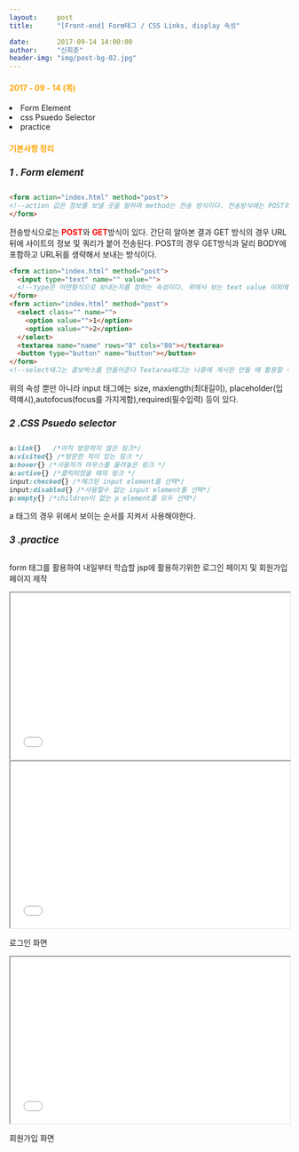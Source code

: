 ```yaml
---
layout:     post
title:      "[Front-end] Form태그 / CSS Links, display 속성"

date:       2017-09-14 14:00:00
author:     "신희준"
header-img: "img/post-bg-02.jpg"
---
```


<H4 style ="font-weight:bold; color : orange">2017 - 09 - 14 (목)</H4>
<li>Form Element</li>
<li>css Psuedo Selector </li>
<li>practice</li>

<H4 style ="font-weight:bold; color:orange;">기본사항 정리</H4>



<h5 style = "font-size: 17px; font-weight : bold;">1 . Form element</h5>

~~~html
<form action="index.html" method="post">  
<!--action 값은 정보를 보낼 곳을 말하며 method는 전송 방식이다. 전송방식에는 POST와 GET이있다.-->
</form>
~~~
<p>전송방식으로는 <b style="color:red">POST</b>와 <b style="color:red;">GET</b>방식이 있다. 간단히 알아본 결과 GET 방식의 경우 URL뒤에 사이트의 정보 및 쿼리가 붙어 전송된다. POST의 경우 GET방식과 달리 BODY에 포함하고 URL뒤를 생략해서 보내는 방식이다.</p>

~~~HTML
<form action="index.html" method="post">
  <input type="text" name="" value="">
  <!--type은 어떤형식으로 보내는지를 정하는 속성이다. 위에서 보는 text value 이외에도 password, email등의 value가있다. name에는 <input>을 구별해주기 위함이다.-->
</form>
<form action="index.html" method="post">
  <select class="" name="">
    <option value="">1</option>
    <option value="">2</option>
  </select>
  <textarea name="name" rows="8" cols="80"></textarea>
  <button type="button" name="button"></button>
</form>
<!--select태그는 콤보박스를 만들어준다 Textarea태그는 나중에 게시판 만들 때 활용할 수 있을것으로 본다. Button 이벤트를 발생시키기 위해서 생성한다.-->
~~~
<p>위의 속성 뿐만 아니라 input 태그에는 size, maxlength(최대길이), placeholder(입력예시),autofocus(focus를 가지게함),required(필수입력) 등이 있다.</p>
<h5 style = "font-size: 17px; font-weight : bold;">2 .CSS Psuedo selector</h5>


~~~css
a:link{}   /*아직 방문하지 않은 링크*/
a:visited{} /*방문한 적이 있는 링크 */
a:hover{} /*사용자가 마우스를 올려놓은 링크 */
a:active{} /*클릭되었을 때의 링크 */
input:checked{} /*체크된 input element를 선택*/
input:disabled{} /*사용할수 없는 input element를 선택*/
p:empty{} /*children이 없는 p element를 모두 선택*/
~~~


<p>a 태그의 경우 위에서 보이는 순서를 지켜서 사용해야한다.</p>

<h5 style = "font-size: 17px; font-weight : bold;">3 .practice</h5>

<p>form 태그를 활용하여 내일부터 학습할 jsp에 활용하기위한 로그인 페이지 및 회원가입 페이지 제작</p>
<iframe src="/htmlpractice/index.html" style ="width : 100%; height : 300px;">
</iframe>
<iframe src="/htmlpractice/LoginForm.html" style ="width : 100%; height : 300px;">
</iframe>
<p>로그인 화면</p>
<iframe src="/htmlpractice/registerForm.html" style ="width : 100%; height : 300px;">
</iframe>
<p>회원가입 화면</P>
